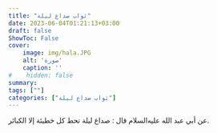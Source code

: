 ```yaml
---
title: "ثواب صداع ليلة"
date: 2023-06-04T01:21:13+03:00
draft: false
ShowToc: False
cover:
    image: img/hala.JPG
    alt: 'صورة'
    caption: ''
#    hidden: false
summary: 
tags: [""]
categories: ["ثواب صداع ليلة"]
---
```

عن أبي عبد الله عليه‌السلام
قال : صداع ليلة تحط كل خطيئة إلا الكبائر.


